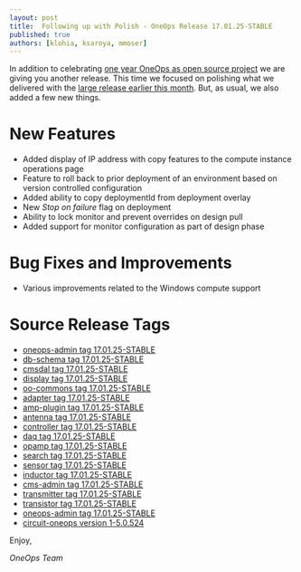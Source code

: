 ```yaml
---
layout: post
title:  Following up with Polish - OneOps Release 17.01.25-STABLE
published: true
authors: [klohia, ksaroya, mmoser]
---
```


In addition to celebrating [one year OneOps as open source project](/general/blog/2017-01-25-one-year-open-source.html)
we are giving you another release. This time we focused on polishing what we delivered with the
[large release earlier this month](/general/blog/2017-01-05-oneops-release-170105stable.html). But, as usual, we also
added a few new things.

<!--more-->

# New Features

- Added display of IP address with copy features to the compute instance operations page
- Feature to roll back to prior deployment of an environment based on version controlled configuration
- Added ability to copy deploymentId from deployment overlay
- New _Stop on failure_ flag on deployment
- Ability to lock monitor and prevent overrides on design pull
- Added support for monitor configuration as part of design phase

# Bug Fixes and Improvements

- Various improvements related to the Windows compute support

# Source Release Tags

- [oneops-admin tag 17.01.25-STABLE](https://github.com/oneops/oneops-admin/tree/17.01.25-STABLE)
- [db-schema tag 17.01.25-STABLE](https://github.com/oneops/db-schema/compare/17.01.25-STABLE)
- [cmsdal tag 17.01.25-STABLE](https://github.com/oneops/cmsdal/compare/17.01.25-STABLE)
- [display tag 17.01.25-STABLE](https://github.com/oneops/display/compare/17.01.25-STABLE)
- [oo-commons tag 17.01.25-STABLE](https://github.com/oneops/oo-commons/compare/17.01.25-STABLE)
- [adapter tag 17.01.25-STABLE](https://github.com/oneops/adapter/compare/17.01.25-STABLE)
- [amp-plugin tag 17.01.25-STABLE](https://github.com/oneops/amq-plugin/compare/17.01.25-STABLE)
- [antenna tag 17.01.25-STABLE](https://github.com/oneops/antenna/compare/17.01.25-STABLE)
- [controller tag 17.01.25-STABLE](https://github.com/oneops/controller/compare/17.01.25-STABLE)
- [daq tag 17.01.25-STABLE](https://github.com/oneops/daq/compare/17.01.25-STABLE)
- [opamp tag 17.01.25-STABLE](https://github.com/oneops/opamp/compare/17.01.25-STABLE)
- [search tag 17.01.25-STABLE](https://github.com/oneops/search/compare/17.01.25-STABLE)
- [sensor tag 17.01.25-STABLE](https://github.com/oneops/sensor/compare/17.01.25-STABLE)
- [inductor tag 17.01.25-STABLE](https://github.com/oneops/inductor/compare/17.01.25-STABLE)
- [cms-admin tag 17.01.25-STABLE](https://github.com/oneops/cms-admin/compare/17.01.25-STABLE)
- [transmitter tag 17.01.25-STABLE](https://github.com/oneops/transmitter/compare/17.01.25-STABLE)
- [transistor tag 17.01.25-STABLE](https://github.com/oneops/transistor/compare/17.01.25-STABLE)
- [oneops-admin tag 17.01.25-STABLE](https://github.com/oneops/oneops-admin/compare/17.01.25-STABLE)
- [circuit-oneops version 1-5.0.524](https://github.com/oneops/circuit-oneops-1/compare/circuit-oneops-1-5.0.524)

Enjoy,

_OneOps Team_
